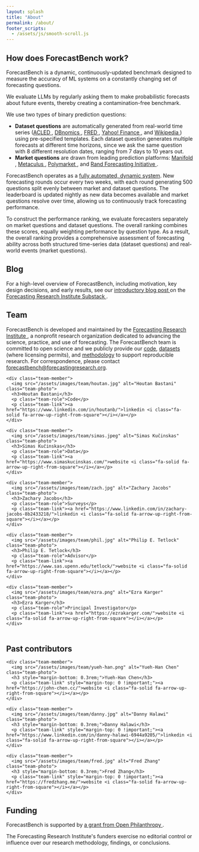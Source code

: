 ```yaml
---
layout: splash
title: "About"
permalink: /about/
footer_scripts:
  - /assets/js/smooth-scroll.js
---
```


<section id="how-does-forecastbench-work" class="site-feature-card">
  <div class="site-feature-row__content">
    <div class="site-feature-row__left-2">
      <h1 class="site-feature-row__title">How does ForecastBench work?</h1>
      <p>ForecastBench is a dynamic, continuously-updated benchmark designed to measure the accuracy of ML systems on a constantly changing set of forecasting questions.</p>
      <p>We evaluate LLMs by regularly asking them to make probabilistic forecasts about future events, thereby creating a contamination-free benchmark.</p>
      <p>We use two types of binary prediction questions:
      <ul>
      <li><strong>Dataset questions</strong> are automatically generated from real-world time series (<a href="https://acleddata.com/" class="no-wrap">ACLED <i class="fa-solid fa-arrow-up-right-from-square"></i></a>, <a href="https://db.nomics.world/" class="no-wrap">DBnomics <i class="fa-solid fa-arrow-up-right-from-square"></i></a>, <a href="https://fred.stlouisfed.org/" class="no-wrap">FRED <i class="fa-solid fa-arrow-up-right-from-square"></i></a>, <a href="https://finance.yahoo.com/" class="no-wrap">Yahoo! Finance <i class="fa-solid fa-arrow-up-right-from-square"></i></a>, and <a href="https://www.wikipedia.org/" class="no-wrap">Wikipedia <i class="fa-solid fa-arrow-up-right-from-square"></i></a>) using pre-specified templates. Each dataset question generates multiple forecasts at different time horizons, since we ask the same question with 8 different resolution dates, ranging from 7 days to 10 years out.</li>
      <li><strong>Market questions</strong> are drawn from leading prediction platforms: <a href="https://manifold.markets/" class="no-wrap">Manifold <i class="fa-solid fa-arrow-up-right-from-square"></i></a>, <a href="https://www.metaculus.com/" class="no-wrap">Metaculus <i class="fa-solid fa-arrow-up-right-from-square"></i></a>, <a href="https://polymarket.com/" class="no-wrap">Polymarket <i class="fa-solid fa-arrow-up-right-from-square"></i></a>, and <a href="https://www.randforecastinginitiative.org/" class="no-wrap">Rand Forecasting Initiative <i class="fa-solid fa-arrow-up-right-from-square"></i></a>.</li>
      </ul>
      </p>
      <p>ForecastBench operates as a <a href="/docs/#architecture">fully automated, dynamic system</a>. New forecasting rounds occur every two weeks, with each round generating 500 questions split evenly between market and dataset questions. The leaderboard is updated nightly as new data becomes available and market questions resolve over time, allowing us to continuously track forecasting performance.</p>

<p>To construct the performance ranking, we evaluate forecasters separately on market questions and dataset questions. The overall ranking combines these scores, equally weighting performance by question type. As a result, the overall ranking provides a comprehensive assessment of forecasting ability across both structured time-series data (dataset questions) and real-world events (market questions).</p>
      </div>
  </div>
</section>

<section class="site-feature-card">
  <div class="site-feature-row__content">
    <div class="site-feature-row__left-2">
      <h1 class="site-feature-row__title">Blog</h1>
      <p>For a high-level overview of ForecastBench, including motivation, key design decisions, and early results, see our <a href="https://forecastingresearch.substack.com/p/ai-llm-forecasting-model-forecastbench-benchmark">introductory blog post <i class="fa-solid fa-arrow-up-right-from-square"></i></a> on the <a href="https://forecastingresearch.substack.com/">Forecasting Research Institute Substack <i class="fa-solid fa-arrow-up-right-from-square"></i></a>.</p>
    </div>
  </div>
</section>

<section class="site-feature-card team-section">
  <h1 class="site-feature-row__title">Team</h1>
  <p class="team-intro">ForecastBench is developed and maintained by the <a href="https://forecastingresearch.org/" class="no-wrap">Forecasting Research Institute <i class="fa-solid fa-arrow-up-right-from-square"></i></a>, a nonprofit research organization dedicated to advancing the science, practice, and use of forecasting. The ForecastBench team is committed to open science and we publicly provide our <a href="/docs/#codebase">code</a>, <a href="/datasets/">datasets</a> (where licensing permits), and <a href="/docs/">methodology</a> to support reproducible research. For correspondence, please contact <a href="mailto:forecastbench@forecastingresearch.org">forecastbench@forecastingresearch.org</a>.</p>

  <div class="team-grid">

    <div class="team-member">
      <img src="/assets/images/team/houtan.jpg" alt="Houtan Bastani" class="team-photo">
      <h3>Houtan Bastani</h3>
      <p class="team-role">Code</p>
      <p class="team-link"><a href="https://www.linkedin.com/in/houtanb/">linkedin <i class="fa-solid fa-arrow-up-right-from-square"></i></a></p>
    </div>

    <div class="team-member">
      <img src="/assets/images/team/simas.jpeg" alt="Simas Kučinskas" class="team-photo">
      <h3>Simas Kučinskas</h3>
      <p class="team-role">Data</p>
      <p class="team-link"><a href="https://www.simaskucinskas.com/">website <i class="fa-solid fa-arrow-up-right-from-square"></i></a></p>
    </div>

    <div class="team-member">
      <img src="/assets/images/team/zach.jpg" alt="Zachary Jacobs" class="team-photo">
      <h3>Zachary Jacobs</h3>
      <p class="team-role">Surveys</p>
      <p class="team-link"><a href="https://www.linkedin.com/in/zachary-jacobs-8b2433218/">linkedin <i class="fa-solid fa-arrow-up-right-from-square"></i></a></p>
    </div>

    <div class="team-member">
      <img src="/assets/images/team/phil.jpg" alt="Philip E. Tetlock" class="team-photo">
      <h3>Philip E. Tetlock</h3>
      <p class="team-role">Advisor</p>
      <p class="team-link"><a href="https://www.sas.upenn.edu/tetlock/">website <i class="fa-solid fa-arrow-up-right-from-square"></i></a></p>
    </div>

    <div class="team-member">
      <img src="/assets/images/team/ezra.png" alt="Ezra Karger" class="team-photo">
      <h3>Ezra Karger</h3>
      <p class="team-role">Principal Investigator</p>
      <p class="team-link"><a href="https://ezrakarger.com/">website <i class="fa-solid fa-arrow-up-right-from-square"></i></a></p>
    </div>
  </div>

  <h2 style="margin-top: 3rem; margin-bottom: 1rem;">Past contributors</h2>

  <div class="team-grid">

    <div class="team-member">
      <img src="/assets/images/team/yueh-han.png" alt="Yueh-Han Chen" class="team-photo">
      <h3 style="margin-bottom: 0.3rem;">Yueh-Han Chen</h3>
      <p class="team-link" style="margin-top: 0 !important;"><a href="https://john-chen.cc/">website <i class="fa-solid fa-arrow-up-right-from-square"></i></a></p>
    </div>

    <div class="team-member">
      <img src="/assets/images/team/danny.jpg" alt="Danny Halawi" class="team-photo">
      <h3 style="margin-bottom: 0.3rem;">Danny Halawi</h3>
      <p class="team-link" style="margin-top: 0 !important;"><a href="https://www.linkedin.com/in/danny-halawi-6944a9205/">linkedin <i class="fa-solid fa-arrow-up-right-from-square"></i></a></p>
    </div>

    <div class="team-member">
      <img src="/assets/images/team/fred.jpg" alt="Fred Zhang" class="team-photo">
      <h3 style="margin-bottom: 0.3rem;">Fred Zhang</h3>
      <p class="team-link" style="margin-top: 0 !important;"><a href="https://fredzhang.me/">website <i class="fa-solid fa-arrow-up-right-from-square"></i></a></p>
    </div>

  </div>
</section>

<section class="site-feature-card">
  <div class="site-feature-row__content">
    <div class="site-feature-row__left-2">
      <h1 class="site-feature-row__title">Funding</h1>
      <p>ForecastBench is supported by <a href="https://www.openphilanthropy.org/grants/forecasting-research-institute-forecasting-benchmark/">a grant from Open Philanthropy <i class="fa-solid fa-arrow-up-right-from-square"></i></a>.</p>
      <p>The Forecasting Research Institute's funders exercise no editorial control or influence over our research methodology, findings, or conclusions.</p>
    </div>
  </div>
</section>
